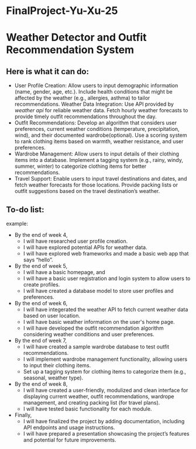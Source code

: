 # FinalProject-Yu-Xu-25

# Weather Detector and Outfit Recommendation System 
## Here is what it can do: 
* User Profile Creation: Allow users to input demographic information (name, gender, age, etc.). Include health conditions that might be affected by the weather (e.g., allergies, asthma) to tailor recommendations.
Weather Data Integration: Use API provided by *weather api* for reliable weather data. Fetch hourly weather forecasts to provide timely outfit recommendations throughout the day.
* Outfit Recommendations: Develop an algorithm that considers user preferences, current weather conditions (temperature, precipitation, wind), and their documented wardrobe(optional). Use a scoring system to rank clothing items based on warmth, weather resistance, and user preferences.
* Wardrobe Management: Allow users to input details of their clothing items into a database. Implement a tagging system (e.g., rainy, windy, summer, winter) to categorize clothing items for better recommendations.
* Travel Support: Enable users to input travel destinations and dates, and fetch weather forecasts for those locations. Provide packing lists or outfit suggestions based on the travel destination’s weather.

## To-do list: 
example: 
* By the end of week 4, 
    * I will have researched user profile creation. 
    * I will have explored potential APIs for weather data. 
    * I will have explored web frameworks and made a basic web app that says “hello”.
* By the end of week 5, 
    * I will have a basic homepage, and 
    * I will have a basic user registration and login system to allow users to create profiles. 
    * I will have created a database model to store user profiles and preferences.
* By the end of week 6, 
    * I will have integerated the weather API to fetch current weather data based on user location. 
    * I will have basic weather information on the user's home page.
    * I will have developed the outfit recommendation algorithm considering weather conditions and user preferences.
* By the end of week 7, 
    * I will have created a sample wardrobe database to test outfit recommendations.
    * I will implement wardrobe management functionality, allowing users to input their clothing items.
    * Set up a tagging system for clothing items to categorize them (e.g., seasonal, weather type).
* By the end of week 8, 
    * I will have created a user-friendly, modulized and clean interface for displaying current weather, outfit recommendations, wardrope management, and creating packing list (for travel plans).
    * I will have tested basic functionality for each module.
* Finally, 
    * I will have finalized the project by adding documentation, including API endpoints and usage instructions.
    * I will have prepared a presentation showcasing the project’s features and potential for future improvements.
 
